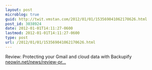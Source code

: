 ```yaml
---
layout: post
microblog: true
guid: http://twit.vmstan.com/2012/01/01/153569041062170626.html
post_id: 3038924
date: 2012-01-01T14:11:27-0600
lastmod: 2012-01-01T14:11:27-0600
type: post
url: /2012/01/01/153569041062170626.html
---
```

Review: Protecting your Gmail and cloud data with Backupify <a href="http://www.neowin.net/news/review-protecting-your-gmail-and-cloud-data-with-backupify">neowin.net/news/review-pr…</a>
